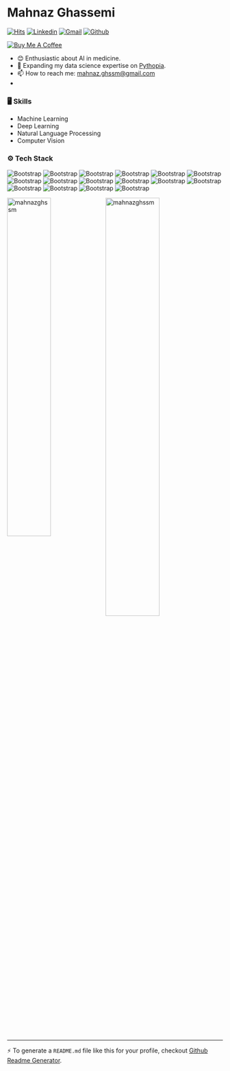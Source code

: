 # Mahnaz Ghassemi

[![Hits](https://hits.seeyoufarm.com/api/count/incr/badge.svg?url=https%3A%2F%2Fgithub.com%2Fghassemi%2Fghassemi&count_bg=%2379C83D&title_bg=%23555555&icon=&icon_color=%23E7E7E7&title=Profile+Views&edge_flat=false)](https://hits.seeyoufarm.com)
[![Linkedin](https://img.shields.io/badge/-LinkedIn-blue?style=flat&logo=Linkedin&logoColor=white)](https://www.linkedin.com/in/[www.linkedin.com/in/mahnaz-ghassemi-379925a7](https://www.linkedin.com/feed/?trk=404_page)/)
[![Gmail](https://img.shields.io/badge/-Gmail-c14438?style=flat&logo=Gmail&logoColor=white)](mailto:mahnaz.ghssm@gmail.com)
[![Github](https://img.shields.io/github/followers/mahnazghssm?label=Follow&style=social)](https://github.com/mahnazghssm)
<!-- [<img src="https://img.shields.io/github/followers/mahnazghssm?label=follow&style=social" height="22" title="Follow me" />](https://github.com/mahnazghssm)  -->
<!-- [![Medium](https://github.com/Rishit-dagli/Rishit-dagli/blob/master/badges/medium.svg)](https://medium.com/@rishit.dagli)
[![Stackoverflow](https://github.com/Rishit-dagli/Rishit-dagli/blob/master/badges/stackoverflow.svg)](https://stackoverflow.com/users/11878567/rishit-dagli)
 -->
 [![Buy Me A Coffee](https://img.shields.io/badge/-Buy%20Me%20A%20Coffee-db4c4c?style=flat&logo=buy-me-a-coffee&logoColor=ffffff&link=https://ko-fi.com/dinhanhthi)](https://ko-fi.com/dinhanhthi)
 
- 😊 Enthusiastic about AI in medicine.
- 🌱 Expanding my data science expertise on [Pythopia](https://www.pytopia.ai/courses).
- 📫 How to reach me: mahnaz.ghssm@gmail.com
- 

### 🖥 Skills

- Machine Learning
- Deep Learning
- Natural Language Processing
- Computer Vision

### ⚙️ Tech Stack

  ![Bootstrap](https://img.shields.io/badge/-Python-05122A?style=flat-square&logo=Python&color=353535) ![Bootstrap](https://img.shields.io/badge/-Docker-05122A?style=flat-square&logo=Docker&color=353535) ![Bootstrap](https://img.shields.io/badge/-Kubernetes-05122A?style=flat-square&logo=Kubernetes&color=353535) ![Bootstrap](https://img.shields.io/badge/-TensorFlow-05122A?style=flat-square&logo=TensorFlow&color=353535) ![Bootstrap](https://img.shields.io/badge/-PyTorch-05122A?style=flat-square&logo=PyTorch&color=353535) ![Bootstrap](https://img.shields.io/badge/-Scikit%20Learn-05122A?style=flat-square&logo=Scikit-Learn&color=353535) ![Bootstrap](https://img.shields.io/badge/-MongoDB-05122A?style=flat-square&logo=MongoDB&color=353535) ![Bootstrap](https://img.shields.io/badge/-MySQL-05122A?style=flat-square&logo=MySQL&color=353535) ![Bootstrap](https://img.shields.io/badge/-PostgreSQL-05122A?style=flat-square&logo=PostgreSQL&color=353535) ![Bootstrap](https://img.shields.io/badge/-Pandas-05122A?style=flat-square&logo=Pandas&color=353535) ![Bootstrap](https://img.shields.io/badge/-Numpy-05122A?style=flat-square&logo=Numpy&color=353535) ![Bootstrap](https://img.shields.io/badge/-Matplotlib-05122A?style=flat-square&logo=Matplotlib&color=353535) ![Bootstrap](https://img.shields.io/badge/-Flask-05122A?style=flat-square&logo=Flask&color=353535) ![Bootstrap](https://img.shields.io/badge/-Django-05122A?style=flat-square&logo=Django&color=353535) ![Bootstrap](https://img.shields.io/badge/-FastAPI-05122A?style=flat-square&logo=FastAPI&color=353535) ![Bootstrap](https://img.shields.io/badge/-Visual%20Studio%20Code-05122A?style=flat-square&logo=Visual-Studio-Code&color=353535)

<div>
  <img width="45%" align="left" src="https://github-readme-stats.vercel.app/api/top-langs?username=mahnazghssm&show_icons=true&locale=en&layout=compact" alt="mahnazghssm" />
  <img width="50%"  src="https://github-readme-streak-stats.herokuapp.com/?user=mahnazghssm&" alt="mahnazghssm" />
</div>


---
:zap: To generate a `README.md` file like this for your profile, checkout [Github Readme Generator](https://mahnazghssm-github-profile-readme-srcstreamlit-app-i6skm7.streamlit.app/).


